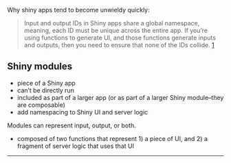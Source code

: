 
Why shiny apps tend to become unwieldy quickly:

>Input and output IDs in Shiny apps share a global namespace, meaning, each ID must be unique across the entire app. If you’re using functions to generate UI, and those functions generate inputs and outputs, then you need to ensure that none of the IDs collide. [1][1]

## Shiny modules

* piece of a Shiny app
* can’t be directly run
* included as part of a larger app (or as part of a larger Shiny module–they are composable)
* add namespacing to Shiny UI and server logic

Modules can represent input, output, or both.

* composed of two functions that represent 1) a piece of UI, and 2) a fragment of server logic that uses that UI

---------------
[1]: https://shiny.rstudio.com/articles/modules.html
